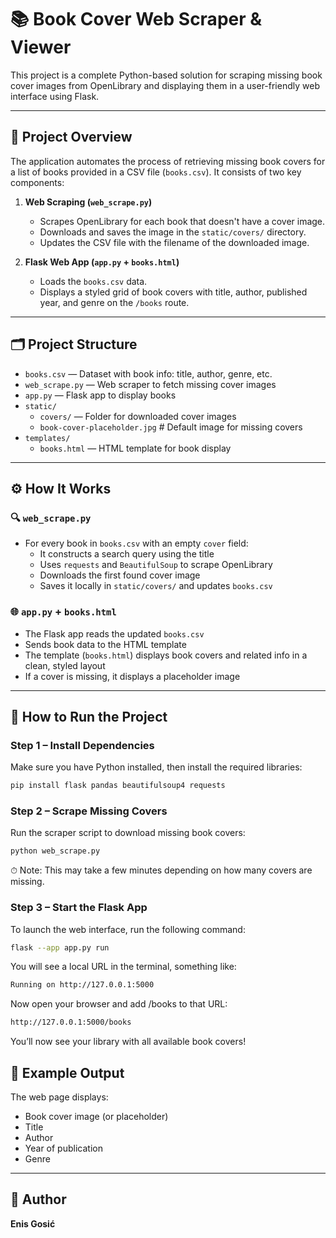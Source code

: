 # 📚 Book Cover Web Scraper & Viewer

This project is a complete Python-based solution for scraping missing book cover images from OpenLibrary and displaying them in a user-friendly web interface using Flask.

---

## 🧠 Project Overview

The application automates the process of retrieving missing book covers for a list of books provided in a CSV file (`books.csv`). It consists of two key components:

1. **Web Scraping (`web_scrape.py`)**  
   - Scrapes OpenLibrary for each book that doesn't have a cover image.
   - Downloads and saves the image in the `static/covers/` directory.
   - Updates the CSV file with the filename of the downloaded image.

2. **Flask Web App (`app.py` + `books.html`)**  
   - Loads the `books.csv` data.
   - Displays a styled grid of book covers with title, author, published year, and genre on the `/books` route.

---

## 🗂️ Project Structure

- `books.csv` — Dataset with book info: title, author, genre, etc.
- `web_scrape.py` — Web scraper to fetch missing cover images
- `app.py` — Flask app to display books
- `static/`
  - `covers/` — Folder for downloaded cover images
   - `book-cover-placeholder.jpg` # Default image for missing covers
- `templates/`
  - `books.html` — HTML template for book display
---

## ⚙️ How It Works

### 🔍 `web_scrape.py`
- For every book in `books.csv` with an empty `cover` field:
  - It constructs a search query using the title
  - Uses `requests` and `BeautifulSoup` to scrape OpenLibrary
  - Downloads the first found cover image
  - Saves it locally in `static/covers/` and updates `books.csv`

### 🌐 `app.py` + `books.html`
- The Flask app reads the updated `books.csv`
- Sends book data to the HTML template
- The template (`books.html`) displays book covers and related info in a clean, styled layout
- If a cover is missing, it displays a placeholder image

---

## 🚀 How to Run the Project

### Step 1 – Install Dependencies

Make sure you have Python installed, then install the required libraries:

```bash
pip install flask pandas beautifulsoup4 requests
```

### Step 2 – Scrape Missing Covers

Run the scraper script to download missing book covers:

```bash
python web_scrape.py
```

⏱ Note: This may take a few minutes depending on how many covers are missing.

### Step 3 – Start the Flask App
To launch the web interface, run the following command:

```bash
flask --app app.py run
```

You will see a local URL in the terminal, something like:

```bash
Running on http://127.0.0.1:5000
```

Now open your browser and add /books to that URL:

```bash
http://127.0.0.1:5000/books
```

You’ll now see your library with all available book covers!

## 📸 Example Output

The web page displays:

- Book cover image (or placeholder)  
- Title  
- Author  
- Year of publication  
- Genre  

---

## 📌 Author

**Enis Gosić**
